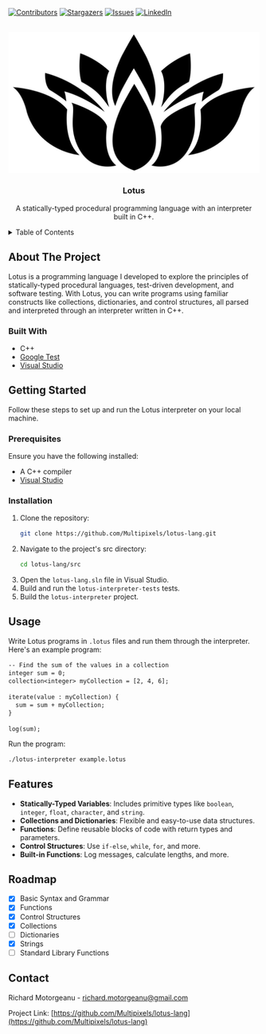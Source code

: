 [![Contributors][contributors-shield]][contributors-url]
[![Stargazers][stars-shield]][stars-url]
[![Issues][issues-shield]][issues-url]
[![LinkedIn][linkedin-shield]][linkedin-url]

<br />
<div align="center">
  <a href="https://github.com/Multipixels/lotus-lang" >
    <picture>
      <source media="(prefers-color-scheme: dark)" srcset="repo/white-lotus.svg" width=130px>
      <source media="(prefers-color-scheme: light)" srcset="repo/lotus.svg" width=130px>
      <img src="repo/lotus.svg">
  </picture>
  </a>
  <h3 align="center">Lotus</h3>
  <p align="center">
    A statically-typed procedural programming language with an interpreter built in C++.
  </p>
</div>

<details>
  <summary>Table of Contents</summary>
  <ol>
    <li>
      <a href="#about-the-project">About The Project</a>
      <ul>
        <li><a href="#built-with">Built With</a></li>
      </ul>
    </li>
    <li>
      <a href="#getting-started">Getting Started</a>
      <ul>
        <li><a href="#prerequisites">Prerequisites</a></li>
        <li><a href="#installation">Installation</a></li>
      </ul>
    </li>
    <li><a href="#usage">Usage</a></li>
    <li><a href="#features">Features</a></li>
    <li><a href="#roadmap">Roadmap</a></li>
    <li><a href="#contact">Contact</a></li>
  </ol>
</details>

## About The Project

Lotus is a programming language I developed to explore the principles of statically-typed procedural languages, test-driven development, and software testing. With Lotus, you can write programs using familiar constructs like collections, dictionaries, and control structures, all parsed and interpreted through an interpreter written in C++.

### Built With

* C++
* [Google Test](https://google.github.io/googletest/)
* [Visual Studio](https://visualstudio.microsoft.com/)

## Getting Started

Follow these steps to set up and run the Lotus interpreter on your local machine.

### Prerequisites

Ensure you have the following installed:

* A C++ compiler
* [Visual Studio](https://visualstudio.microsoft.com/)

### Installation

1. Clone the repository:
   ```sh
   git clone https://github.com/Multipixels/lotus-lang.git
   ```
2. Navigate to the project's src directory:
   ```sh
   cd lotus-lang/src
   ```
3. Open the `lotus-lang.sln` file in Visual Studio.
4. Build and run the `lotus-interpreter-tests` tests.
5. Build the `lotus-interpreter` project.

## Usage

Write Lotus programs in `.lotus` files and run them through the interpreter. Here's an example program:

```lotus
-- Find the sum of the values in a collection
integer sum = 0;
collection<integer> myCollection = [2, 4, 6];

iterate(value : myCollection) {
  sum = sum + myCollection;
}

log(sum);
```

Run the program:
```sh
./lotus-interpreter example.lotus
```

## Features

- **Statically-Typed Variables**: Includes primitive types like `boolean`, `integer`, `float`, `character`, and `string`.
- **Collections and Dictionaries**: Flexible and easy-to-use data structures.
- **Functions**: Define reusable blocks of code with return types and parameters.
- **Control Structures**: Use `if-else`, `while`, `for`, and more.
- **Built-in Functions**: Log messages, calculate lengths, and more.

## Roadmap

- [X] Basic Syntax and Grammar
- [X] Functions
- [X] Control Structures
- [X] Collections
- [ ] Dictionaries
- [X] Strings
- [ ] Standard Library Functions

## Contact

Richard Motorgeanu - richard.motorgeanu@gmail.com

Project Link: [https://github.com/Multipixels/lotus-lang](https://github.com/Multipixels/lotus-lang)

[contributors-shield]: https://img.shields.io/github/contributors/Multipixels/lotus-lang.svg?style=for-the-badge
[contributors-url]: https://github.com/Multipixels/lotus-lang/graphs/contributors
[stars-shield]: https://img.shields.io/github/stars/Multipixels/lotus-lang.svg?style=for-the-badge
[stars-url]: https://github.com/Multipixels/lotus-lang/stargazers
[issues-shield]: https://img.shields.io/github/issues/Multipixels/lotus-lang.svg?style=for-the-badge
[issues-url]: https://github.com/Multipixels/lotus-lang/issues
[linkedin-shield]: https://img.shields.io/badge/-LinkedIn-black.svg?style=for-the-badge&logo=linkedin&colorB=555
[linkedin-url]: https://www.linkedin.com/in/richard-motorgeanu/

